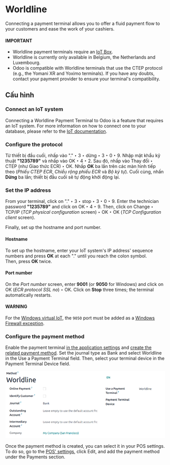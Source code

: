 # Worldline

Connecting a payment terminal allows you to offer a fluid payment flow to your customers and ease
the work of your cashiers.

#### IMPORTANT
- Worldline payment terminals require an [IoT Box](../../../../general/iot/).
- Worldline is currently only available in Belgium, the Netherlands and Luxembourg.
- Odoo is compatible with Worldline terminals that use the CTEP protocol (e.g., the Yomani XR and
  Yoximo terminals). If you have any doubts, contact your payment provider to ensure your
  terminal's compatibility.

## Cấu hình

### Connect an IoT system

Connecting a Worldline Payment Terminal to Odoo is a feature that requires an IoT system. For more
information on how to connect one to your database, please refer to the
[IoT documentation](../../../../general/iot/).

### Configure the protocol

Từ thiết bị đầu cuối, nhấp vào "." ‣ 3 ‣ dừng ‣ 3 ‣ 0 ‣ 9. Nhập mật khẩu kỹ thuật **"1235789"** và nhấp vào OK ‣ 4 ‣ 2. Sau đó, nhấp vào Thay đổi ‣ CTEP (như Giao thức ECR) ‣ OK. Nhấp **OK** ba lần trên các màn hình tiếp theo (*Phiếu CTEP ECR*, *Chiều rộng phiếu ECR* và *Bộ ký tự*). Cuối cùng, nhấn **Dừng** ba lần; thiết bị đầu cuối sẽ tự động khởi động lại.

### Set the IP address

From your terminal, click on "." ‣ 3 ‣ stop ‣ 3 ‣ 0 ‣ 9. Enter the
technician password **"1235789"** and click on OK ‣ 4 ‣ 9. Then, click on
Change ‣ TCP/IP (*TCP physical configuration* screen) ‣ OK ‣
OK (*TCP Configuration client* screen).

Finally, set up the hostname and port number.

#### Hostname

To set up the hostname, enter your IoT system's IP address' sequence numbers and press **OK** at
each "." until you reach the colon symbol.
<br/>
Then, press **OK** twice.
<br/>

#### Port number

On the *Port number* screen, enter **9001** (or **9050** for Windows) and click on
OK (*ECR protocol SSL no*) ‣ OK. Click on **Stop** three times;
the terminal automatically restarts.

#### WARNING
For the [Windows virtual IoT](../../../../general/iot/), the `9050` port must be added
as a [Windows Firewall exception](../../../../general/iot/windows_iot.md#iot-windows-iot-firewall).

### Configure the payment method

Enable the payment terminal [in the application settings](../../configuration/#configuration-settings) and
[create the related payment method](../). Set the journal type as
Bank and select Worldline in the Use a Payment Terminal field.
Then, select your terminal device in the Payment Terminal Device field.

![image](../../../../../.gitbook/assets/worldline-payment-terminals.png)

Once the payment method is created, you can select it in your POS settings. To do so, go to the
[POS' settings](../../configuration/#configuration-settings), click Edit, and add the payment method
under the Payments section.

<a id="worldline-yomani-info"></a>
